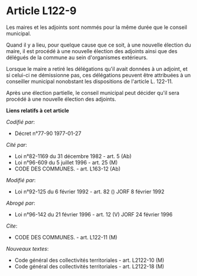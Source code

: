 # Article L122-9

Les maires et les adjoints sont nommés pour la même durée que le conseil municipal.

Quand il y a lieu, pour quelque cause que ce soit, à une nouvelle élection du maire, il est procédé à une nouvelle élection
des adjoints ainsi que des délégués de la commune au sein d'organismes extérieurs.

Lorsque le maire a retiré les délégations qu'il avait données à un adjoint, et si celui-ci ne démissionne pas, ces
délégations peuvent être attribuées à un conseiller municipal nonobstant les dispositions de l'article L. 122-11.

Après une élection partielle, le conseil municipal peut décider qu'il sera procédé à une nouvelle élection des adjoints.

**Liens relatifs à cet article**

_Codifié par_:

  - Décret n°77-90 1977-01-27

_Cité par_:

  - Loi n°82-1169 du 31 décembre 1982 - art. 5 (Ab)
  - Loi n°96-609 du 5 juillet 1996 - art. 25 (M)
  - CODE DES COMMUNES. - art. L163-12 (Ab)

_Modifié par_:

  - Loi n°92-125 du 6 février 1992 - art. 82 () JORF 8 février 1992

_Abrogé par_:

  - Loi n°96-142 du 21 février 1996 - art. 12 (V) JORF 24 février 1996

_Cite_:

  - CODE DES COMMUNES. - art. L122-11 (M)

_Nouveaux textes_:

  - Code général des collectivités territoriales - art. L2122-10 (M)
  - Code général des collectivités territoriales - art. L2122-18 (M)
